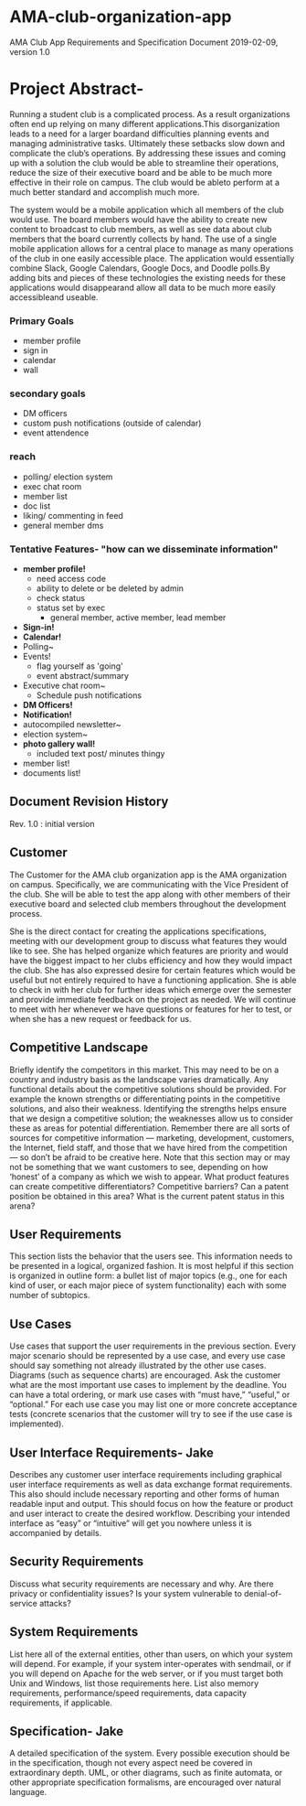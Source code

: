 # AMA-club-organization-app
AMA Club App
Requirements and Specification Document
2019-02-09, version 1.0

# Project Abstract- 
Running a student club is a complicated process. As a result organizations often end up relying on many different applications.This disorganization leads to a need for a larger boardand difficulties planning events and managing administrative tasks. Ultimately these setbacks slow down and complicate the club’s operations. By addressing these issues and coming up with a solution the club would be able to streamline their operations, reduce the size of their executive board and be able to be much more effective in their role on campus. The club would be ableto perform at a much better standard and accomplish much more.

The system would be a mobile application which all members of the club would use. The board members would have the ability to create new content to broadcast to club members, as well as see data about club members that the board currently collects by hand. The use of a single mobile application allows for a central place to manage as many operations of the club in one easily accessible place. The application would essentially combine Slack, Google Calendars, Google Docs, and Doodle polls.By adding bits and pieces of these technologies the existing needs for these applications would disappearand allow all data to be much more easily accessibleand useable.

### Primary Goals
* member profile
* sign in
* calendar
* wall

### secondary goals
* DM officers
* custom push notifications (outside of calendar)
* event attendence

### reach
* polling/ election system
* exec chat room
* member list
* doc list
* liking/ commenting in feed
* general member dms

### Tentative Features- "how can we disseminate information"
* **member profile!**
    * need access code
    * ability to delete or be deleted by admin
    * check status
    * status set by exec
         * general member, active member, lead member
* **Sign-in!**
* **Calendar!**
* Polling~
* Events!
    * flag yourself as 'going'
    * event abstract/summary
* Executive chat room~
   * Schedule push notifications
* **DM Officers!**
* **Notification!**
* autocompiled newsletter~
* election system~
* **photo gallery wall!**
    * included text post/ minutes thingy
* member list!
* documents list!

## Document Revision History
Rev. 1.0 <YYYY-MM-DD>: initial version

## Customer
The Customer for the AMA club organization app is the AMA organization on campus. Specifically, we are communicating with the Vice President of the club. She will be able to test the app along with other members of their executive board and selected club members throughout the development process. 

She is the direct contact for creating the applications specifications, meeting with our development group to discuss what features they would like to see. She has helped organize which features are priority and would have the biggest impact to her clubs efficiency and how they would impact the club. She has also expressed desire for certain features which would be useful but not entirely required to have a functioning application. She is able to check in with her club for further ideas which emerge over the semester and provide immediate feedback on the project as needed. We will continue to meet with her whenever we have questions or features for her to test, or when she has a new request or feedback for us.

## Competitive Landscape
Briefly identify the competitors in this market. This may need to be on a country and industry basis as the landscape varies dramatically. Any functional details about the competitive solutions should be provided. For example the known strengths or differentiating points in the competitive solutions, and also their weakness. Identifying the strengths helps ensure that we design a competitive solution; the weaknesses allow us to consider these as areas for potential differentiation. Remember there are all sorts of sources for competitive information — marketing, development, customers, the Internet, field staff, and those that we have hired from the competition — so don’t be afraid to be creative here. Note that this section may or may not be something that we want customers to see, depending on how ‘honest’ of a company as which we wish to appear. What product features can create competitive differentiators? Competitive barriers? Can a patent position be obtained in this area? What is the current patent status in this arena?

## User Requirements
This section lists the behavior that the users see. This information needs to be presented in a logical, organized fashion. It is most helpful if this section is organized in outline form: a bullet list of major topics (e.g., one for each kind of user, or each major piece of system functionality) each with some number of subtopics.

## Use Cases
Use cases that support the user requirements in the previous section. Every major scenario should be represented by a use case, and every use case should say something not already illustrated by the other use cases. Diagrams (such as sequence charts) are encouraged. Ask the customer what are the most important use cases to implement by the deadline. You can have a total ordering, or mark use cases with “must have,” “useful,” or “optional.” For each use case you may list one or more concrete acceptance tests (concrete scenarios that the customer will try to see if the use case is implemented).

## User Interface Requirements- Jake
Describes any customer user interface requirements including graphical user interface requirements as well as data exchange format requirements. This also should include necessary reporting and other forms of human readable input and output. This should focus on how the feature or product and user interact to create the desired workflow. Describing your intended interface as “easy” or “intuitive” will get you nowhere unless it is accompanied by details.

## Security Requirements
Discuss what security requirements are necessary and why. Are there privacy or confidentiality issues? Is your system vulnerable to denial-of-service attacks?

## System Requirements
List here all of the external entities, other than users, on which your system will depend. For example, if your system inter-operates with sendmail, or if you will depend on Apache for the web server, or if you must target both Unix and Windows, list those requirements here. List also memory requirements, performance/speed requirements, data capacity requirements, if applicable.

## Specification- Jake
A detailed specification of the system. Every possible execution should be in the specification, though not every aspect need be covered in extraordinary depth. UML, or other diagrams, such as finite automata, or other appropriate specification formalisms, are encouraged over natural language.
